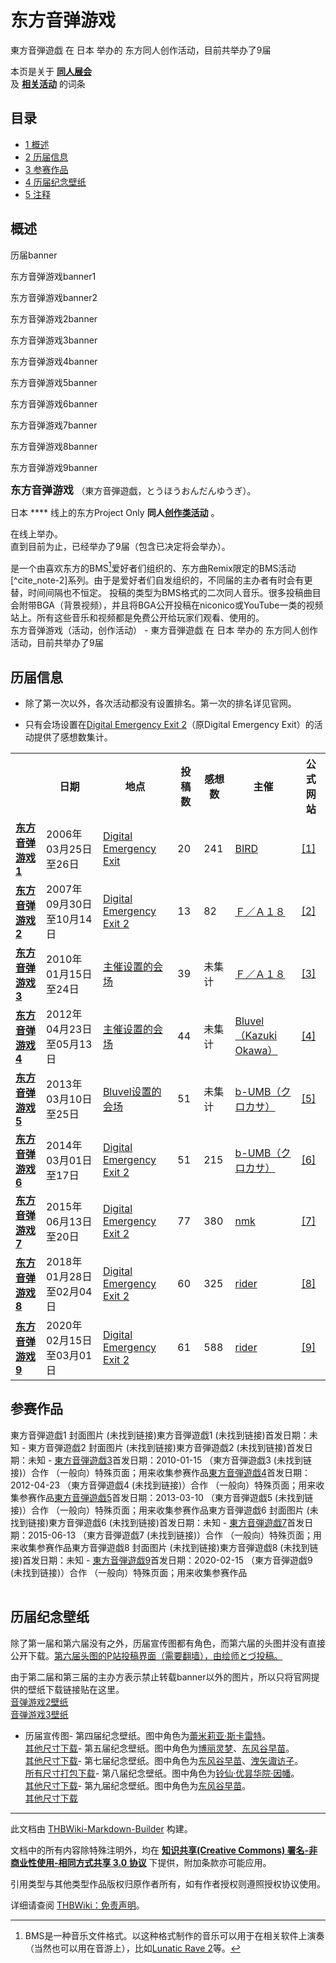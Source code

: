 # 东方音弹游戏

<!-- source html: G:\repos\THBWiki-Markdown-Builder\THBWikiMarkdown\Temp\main\9\97\ns0%3A%E4%B8%9C%E6%96%B9%E9%9F%B3%E5%BC%B9%E6%B8%B8%E6%88%8F.html -->

東方音弾遊戯 在 日本 举办的  东方同人创作活动，目前共举办了9届

本页是关于 **[同人展会](./同人展会.md#展会类活动)**   
及 **[相关活动](./相关活动.md)** 的词条

## 目录

- [1 概述](#概述)
- [2 历届信息](#历届信息)
- [3 参赛作品](#参赛作品)
- [4 历届纪念壁纸](#历届纪念壁纸)
- [5 注释](#注释)





## 概述



  
历届banner
  


[](./文件-ondan1_1.jpg.md)

东方音弹游戏banner1


[](./文件-ondan1_2.jpg.md)
东方音弹游戏banner2


[](./文件-ondan2.jpg.md)
东方音弹游戏2banner


[](./文件-ondan3.jpg.md)
东方音弹游戏3banner


[](./文件-ondan4.jpg.md)
东方音弹游戏4banner


[](./文件-ondan5.jpg.md)
东方音弹游戏5banner


[](./文件-ondan6.jpg.md)
东方音弹游戏6banner


[](./文件-ondan7.png.md)
东方音弹游戏7banner


[](./文件-ondan8.jpg.md)
东方音弹游戏8banner


[](./文件-ondan9.jpg.md)
东方音弹游戏9banner




  
<big> **东方音弹游戏** </big>（東方音弾遊戯，とうほうおんだんゆうぎ）。  
  
  
  
  
日本 **** 线上的东方Project Only **同人[创作类活动](./创作类活动.md#创作类活动)** 。  
  
在线上举办。  
直到目前为止，已经举办了9届（包含已决定将会举办）。  
  
是一个由喜欢东方的BMS[^cite_note-1]爱好者们组织的、东方曲Remix限定的BMS活动[^cite_note-2]系列。由于是爱好者们自发组织的，不同届的主办者有时会有更替，时间间隔也不恒定。
投稿的类型为BMS格式的二次同人音乐。很多投稿曲目会附带BGA（背景视频），并且将BGA公开投稿在niconico或YouTube一类的视频站上。所有这些音乐和视频都是免费公开给玩家们观看、使用的。  
东方音弹游戏（活动，创作活动） - 東方音弾遊戯 在 日本 举办的  东方同人创作活动，目前共举办了9届

## 历届信息
- 除了第一次以外，各次活动都没有设置排名。第一次的排名详见官网。

- 只有会场设置在[Digital Emergency Exit 2](http://manbow.nothing.sh/event/event.cgi)（原Digital Emergency Exit）的活动提供了感想数集计。


<table>
<tbody><tr><th> </th><th>日期</th><th>地点</th><th>投稿数</th><th>感想数</th><th>主催</th><th>公式网站</th></tr>
<tr><td id="1"><b><a href="/展会作品列表?e=%E4%B8%9C%E6%96%B9%E9%9F%B3%E5%BC%B9%E6%B8%B8%E6%88%8F%231">东方音弹游戏1</a></b></td><td id="ev-1">2006年03月25日至26日</td><td><a rel="nofollow" class="external text" href="http://manbow.nothing.sh/event/event.cgi?action=List_def&amp;event=30">Digital Emergency Exit</a></td><td>20</td><td>241</td><td><a rel="nofollow" class="external text" href="http://mumei.nobody.jp/">BIRD</a></td><td><a rel="nofollow" class="external autonumber" href="http://mumei.nobody.jp/toho/">[1]</a></td></tr>
<tr><td id="2"><b><a href="/展会作品列表?e=%E4%B8%9C%E6%96%B9%E9%9F%B3%E5%BC%B9%E6%B8%B8%E6%88%8F%232">东方音弹游戏2</a></b></td><td id="ev-2">2007年09月30日至10月14日</td><td><a rel="nofollow" class="external text" href="http://manbow.nothing.sh/event/event.cgi?action=List_def&amp;event=47">Digital Emergency Exit 2</a></td><td>13</td><td>82</td><td><a rel="nofollow" class="external text" href="http://fa18af.sakura.ne.jp/">Ｆ／Ａ１８</a></td><td><a rel="nofollow" class="external autonumber" href="http://tohotodan2.iza-yoi.net/">[2]</a></td></tr>
<tr><td id="3"><b><a href="/展会作品列表?e=%E4%B8%9C%E6%96%B9%E9%9F%B3%E5%BC%B9%E6%B8%B8%E6%88%8F%233">东方音弹游戏3</a></b></td><td id="ev-3">2010年01月15日至24日</td><td><a rel="nofollow" class="external text" href="http://tohotodan3.iza-yoi.net/start/hall/toho3hall1.html">主催设置的会场</a></td><td>39</td><td>未集计</td><td><a rel="nofollow" class="external text" href="http://fa18af.sakura.ne.jp/">Ｆ／Ａ１８</a></td><td><a rel="nofollow" class="external autonumber" href="http://tohotodan3.iza-yoi.net/">[3]</a></td></tr>
<tr><td id="4"><b><a href="/展会作品列表?e=%E4%B8%9C%E6%96%B9%E9%9F%B3%E5%BC%B9%E6%B8%B8%E6%88%8F%234">东方音弹游戏4</a></b></td><td id="ev-4">2012年04月23日至05月13日</td><td><a rel="nofollow" class="external text" href="http://yaruki0.sakura.ne.jp/event/ondanyugi4/">主催设置的会场</a></td><td>44</td><td>未集计</td><td><a rel="nofollow" class="external text" href="http://yaruki0.net/">Bluvel（Kazuki Okawa）</a></td><td><a rel="nofollow" class="external autonumber" href="http://yaruki0.sakura.ne.jp/bms/ondanyugi4.html">[4]</a></td></tr>
<tr><td id="5"><b><a href="/展会作品列表?e=%E4%B8%9C%E6%96%B9%E9%9F%B3%E5%BC%B9%E6%B8%B8%E6%88%8F%235">东方音弹游戏5</a></b></td><td id="ev-5">2013年03月10日至25日</td><td><a rel="nofollow" class="external text" href="http://yaruki0.sakura.ne.jp/event/ondanyugi5/">Bluvel设置的会场</a></td><td>51</td><td>未集计</td><td><a rel="nofollow" class="external text" href="http://colorfulumbrella.sakura.ne.jp/">b-UMB（クロカサ）</a></td><td><a rel="nofollow" class="external autonumber" href="http://colorfulumbrella.sakura.ne.jp/ondan/ondan5.html">[5]</a></td></tr>
<tr><td id="6"><b><a href="/展会作品列表?e=%E4%B8%9C%E6%96%B9%E9%9F%B3%E5%BC%B9%E6%B8%B8%E6%88%8F%236">东方音弹游戏6</a></b></td><td id="ev-6">2014年03月01日至17日</td><td><a rel="nofollow" class="external text" href="http://manbow.nothing.sh/event/event.cgi?action=List_def&amp;event=92">Digital Emergency Exit 2</a></td><td>51</td><td>215</td><td><a rel="nofollow" class="external text" href="http://colorfulumbrella.sakura.ne.jp/">b-UMB（クロカサ）</a></td><td><a rel="nofollow" class="external autonumber" href="http://colorfulumbrella.sakura.ne.jp/ondan/ondan6.html">[6]</a></td></tr>
<tr><td id="7"><b><a href="/展会作品列表?e=%E4%B8%9C%E6%96%B9%E9%9F%B3%E5%BC%B9%E6%B8%B8%E6%88%8F%237">东方音弹游戏7</a></b></td><td id="ev-7">2015年06月13日至20日</td><td><a rel="nofollow" class="external text" href="http://manbow.nothing.sh/event/event.cgi?action=List_def&amp;event=102">Digital Emergency Exit 2</a></td><td>77</td><td>380</td><td><a href="./nmk.md" title="nmk">nmk</a></td><td><a rel="nofollow" class="external autonumber" href="http://miohosina.moe.hm/ondan7/index.html">[7]</a></td></tr>
<tr><td id="8"><b><a href="/展会作品列表?e=%E4%B8%9C%E6%96%B9%E9%9F%B3%E5%BC%B9%E6%B8%B8%E6%88%8F%238">东方音弹游戏8</a></b></td><td id="ev-8">2018年01月28日至02月04日</td><td><a rel="nofollow" class="external text" href="http://manbow.nothing.sh/event/event.cgi?action=List_def&amp;event=118">Digital Emergency Exit 2</a></td><td>60</td><td>325</td><td><a href="./rider.md" title="rider">rider</a></td><td><a rel="nofollow" class="external autonumber" href="http://nekonotsuka.com/ondan8/index.html">[8]</a></td></tr>
<tr><td id="9"><b><a href="/展会作品列表?e=%E4%B8%9C%E6%96%B9%E9%9F%B3%E5%BC%B9%E6%B8%B8%E6%88%8F%239">东方音弹游戏9</a></b></td><td id="ev-9">2020年02月15日至03月01日</td><td><a rel="nofollow" class="external text" href="http://manbow.nothing.sh/event/event.cgi?action=List_def&amp;event=129">Digital Emergency Exit 2</a></td><td>61</td><td>588</td><td><a href="./rider.md" title="rider">rider</a></td><td><a rel="nofollow" class="external autonumber" href="http://nekonotsuka.com/ondan9/index.html">[9]</a></td></tr>
</tbody></table>



## 参赛作品
東方音弾遊戯1 封面图片 (未找到链接)東方音弾遊戯1 (未找到链接)首发日期：未知 - 東方音弾遊戯2 封面图片 (未找到链接)東方音弾遊戯2 (未找到链接)首发日期：未知 - [](./東方音弾遊戯3.md)[東方音弾遊戯3](./東方音弾遊戯3.md)首发日期：2010-01-15 （東方音弾遊戯3 (未找到链接)）合作 （一般向）特殊页面；用来收集参赛作品[](./東方音弾遊戯4.md)[東方音弾遊戯4](./東方音弾遊戯4.md)首发日期：2012-04-23 （東方音弾遊戯4 (未找到链接)）合作 （一般向）特殊页面；用来收集参赛作品[](./東方音弾遊戯5.md)[東方音弾遊戯5](./東方音弾遊戯5.md)首发日期：2013-03-10 （東方音弾遊戯5 (未找到链接)）合作 （一般向）特殊页面；用来收集参赛作品東方音弾遊戯6 封面图片 (未找到链接)東方音弾遊戯6 (未找到链接)首发日期：未知 - [](./東方音弾遊戯7.md)[東方音弾遊戯7](./東方音弾遊戯7.md)首发日期：2015-06-13 （東方音弾遊戯7 (未找到链接)）合作 （一般向）特殊页面；用来收集参赛作品東方音弾遊戯8 封面图片 (未找到链接)東方音弾遊戯8 (未找到链接)首发日期：未知 - [](./東方音弾遊戯9.md)[東方音弾遊戯9](./東方音弾遊戯9.md)首发日期：2020-02-15 （東方音弾遊戯9 (未找到链接)）合作 （一般向）特殊页面；用来收集参赛作品
<table><style data-mw-deduplicate="TemplateStyles:r686458">.mw-parser-output .simple_work{display:grid;min-height:calc(120px + 0.5rem);grid-template-columns:calc(120px + 0.5rem)1fr;grid-template-rows:auto 1fr;grid-template-areas:"cover title""cover props";overflow:hidden}.mw-parser-output .simple_work-cover{grid-area:cover;align-self:center;justify-self:center;overflow:hidden;max-width:100%;max-height:100%;padding:0.25rem;word-break:break-all}.mw-parser-output .simple_work-cover a.new{display:block;text-align:center;padding:0.25rem}.mw-parser-output .simple_work-title{grid-area:title;margin-top:0.25rem;padding-left:0.25rem;font-weight:bold}.mw-parser-output .simple_work-props{grid-area:props;padding-left:0.25rem}.mw-parser-output .simple_work-prop{margin:0.125rem 0}</style>
<link rel="mw-deduplicated-inline-style" href="mw-data:TemplateStyles:r686458">
<link rel="mw-deduplicated-inline-style" href="mw-data:TemplateStyles:r686458">

<link rel="mw-deduplicated-inline-style" href="mw-data:TemplateStyles:r686458">

<link rel="mw-deduplicated-inline-style" href="mw-data:TemplateStyles:r686458">

<link rel="mw-deduplicated-inline-style" href="mw-data:TemplateStyles:r686458">
<link rel="mw-deduplicated-inline-style" href="mw-data:TemplateStyles:r686458">

<link rel="mw-deduplicated-inline-style" href="mw-data:TemplateStyles:r686458">
<link rel="mw-deduplicated-inline-style" href="mw-data:TemplateStyles:r686458">
</table>



## 历届纪念壁纸
  
除了第一届和第六届没有之外，历届宣传图都有角色，而第六届的头图并没有直接公开下载。[第六届头图的P站投稿界面（需要翻墙），由绘师とづ投稿。](https://www.pixiv.net/member_illust.php?mode=medium&amp;illust_id=44654020)
  
  
由于第二届和第三届的主办方表示禁止转载banner以外的图片，所以只将官网提供的壁纸下载链接贴在这里。  
[音弹游戏2壁纸](http://tohotodan2.iza-yoi.net/omiyage.html)  
[音弹游戏3壁纸](http://tohotodan3.iza-yoi.net/wallpaper.html)
  

- 历届宣传图- [](./文件-ondan4wall.jpg.md)第四届纪念壁纸。图中角色为[蕾米莉亚·斯卡雷特](./蕾米莉亚·斯卡雷特.md)。  
[其他尺寸下载](http://yaruki0.sakura.ne.jp/bms/after.html)- [](./文件-ondan5wall.jpg.md)第五届纪念壁纸。图中角色为[博丽灵梦](./博丽灵梦.md)、[东风谷早苗](./东风谷早苗.md)。  
[其他尺寸下载](http://colorfulumbrella.sakura.ne.jp/ondan/wallpaper.html)- [](./文件-ondan7wall.png.md)第七届纪念壁纸。图中角色为[东风谷早苗](./东风谷早苗.md)、[洩矢诹访子](./洩矢诹访子.md)。  
[所有尺寸打包下载](https://t.co/ZcvZiTy3Qv)- [](./文件-ondan8wall.jpg.md)第八届纪念壁纸。图中角色为[铃仙·优昙华院·因幡](./铃仙·优昙华院·因幡.md)。  
[其他尺寸下载](http://nekonotsuka.com/ondan8/wallpaper.html)- [](./文件-ondan9wall.jpg.md)第九届纪念壁纸。图中角色为[东风谷早苗](./东风谷早苗.md)。  
[其他尺寸下载](http://nekonotsuka.com/ondan9/wallpaper.html)


  
  


[^cite_note-1]: BMS是一种音乐文件格式。以这种格式制作的音乐可以用于在相关软件上演奏（当然也可以用在音游上），比如[Lunatic Rave 2](http://www.bmsoffighters.net/lr2/index.html)等。





---

此文档由 [THBWiki-Markdown-Builder](https://github.com/Delsin-Yu/THBWiki-Markdown-Builder) 构建。

文档中的所有内容除特殊注明外，均在 [**知识共享(Creative Commons) 署名-非商业性使用-相同方式共享 3.0 协议**](https://creativecommons.org/licenses/by-sa/3.0/deed.zh-hans) 下提供，附加条款亦可能应用。

引用类型与其他类型作品版权归原作者所有，如有作者授权则遵照授权协议使用。

详细请查阅 [THBWiki：免责声明](https://thbwiki.cc/THBWiki:%E5%85%8D%E8%B4%A3%E5%A3%B0%E6%98%8E)。

